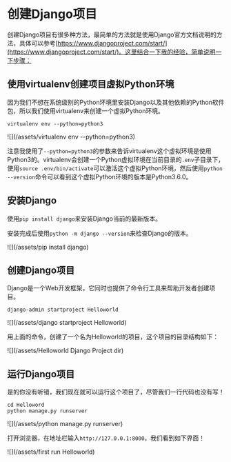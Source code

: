 # 创建Django项目

创建Django项目有很多种方法，最简单的方法就是使用Django官方文档说明的方法，具体可以参考[https://www.djangoproject.com/start/](https://www.djangoproject.com/start/)。这里结合一下我的经验，简单说明一下步骤：

## 使用virtualenv创建项目虚拟Python环境

因为我们不想在系统级别的Python环境里安装Django以及其他依赖的Python软件包，所以我们使用virtualenv来创建一个虚拟Python环境。

```
virtualenv env --python=python3
```

![](/assets/virtualenv env --python=python3)

注意我使用了`--python=python3`的参数来告诉virtualenv这个虚拟环境是使用Python3的。virtualenv会创建一个Python虚拟环境在当前目录的`.env`子目录下，使用`source .env/bin/activate`可以激活这个虚拟Python环境，然后使用`python --version`命令可以看到这个虚拟Python环境的版本是Python3.6.0。

## 安装Django

使用`pip install django`来安装Django当前的最新版本。

安装完成后使用`python -m django --version`来检查Django的版本。

![](/assets/pip install django)

## 创建Django项目

Django是一个Web开发框架，它同时也提供了命令行工具来帮助开发者创建项目。

```
django-admin startproject Helloworld
```

![](/assets/django startproject Helloworld)

用上面的命令，创建了一个名为Helloworld的项目，这个项目的目录结构如下：

![](/assets/Helloworld Django Project dir)

## 运行Django项目

是的你没有听错，我们现在就可以运行这个项目了，尽管我们一行代码也没有写！

```
cd Helloword
python manage.py runserver
```

![](/assets/python manage.py runserver)

打开浏览器，在地址栏输入`http://127.0.0.1:8000`，我们看到如下界面！

![](/assets/first run Helloworld)

